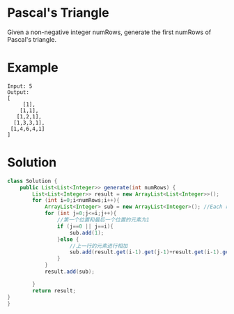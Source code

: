 # Pascal's Triangle

Given a non-negative integer numRows, generate the first numRows of Pascal's triangle.

# Example

```
Input: 5
Output:
[
     [1],
    [1,1],
   [1,2,1],
  [1,3,3,1],
 [1,4,6,4,1]
]
```

# Solution

```java
class Solution {
    public List<List<Integer>> generate(int numRows) {
        List<List<Integer>> result = new ArrayList<List<Integer>>();
        for (int i=0;i<numRows;i++){
            ArrayList<Integer> sub = new ArrayList<Integer>(); //Each row
            for (int j=0;j<=i;j++){
                //第一个位置和最后一个位置的元素为1
                if (j==0 || j==i){
                    sub.add(1);
                }else {
                    //上一行的元素进行相加
                    sub.add(result.get(i-1).get(j-1)+result.get(i-1).get(j));
                }
            }
            result.add(sub);

        }
        return result;
}
}
```